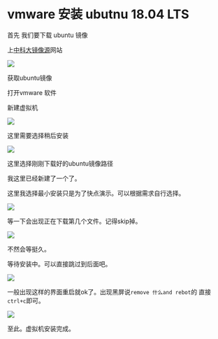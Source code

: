  # vmware 安装 ubutnu 18.04 LTS

首先 我们要下载 ubuntu 镜像

上[中科大镜像源](https://mirrors.ustc.edu.cn/)网站

![](https://ws1.sinaimg.cn/large/bdc70b0agy1fs9br2nypzj20nn09aq3j.jpg)

获取ubuntu镜像

打开vmware 软件

新建虚拟机

![](https://ws1.sinaimg.cn/large/bdc70b0agy1fs9buwnia6j20e90dwaap.jpg)

这里需要选择稍后安装

![](https://ws1.sinaimg.cn/large/bdc70b0agy1fs9bvxpwdfj20kp0h5t9l.jpg)

这里选择刚刚下载好的ubuntu镜像路径

我这里已经新建了一个了。

这里我选择最小安装只是为了快点演示。可以根据需求自行选择。

![](https://ws1.sinaimg.cn/large/bdc70b0agy1fs9c0gth8rj20m80go0xr.jpg)

等一下会出现正在下载第几个文件。记得skip掉。

![](https://ws1.sinaimg.cn/large/bdc70b0agy1fs9c9ixhfij20m80goq9b.jpg)

不然会等挺久。

等待安装中。可以直接跳过到后面吧。

![](https://ws1.sinaimg.cn/large/bdc70b0agy1fs9cgnhslpj20m80go0w3.jpg)

一般出现这样的界面重启就ok了。出现黑屏说`remove 什么and rebot`的 直接`ctrl+c`即可。

![](https://ws1.sinaimg.cn/large/bdc70b0agy1fs9cjghrewj20m80goadq.jpg)

至此。虚拟机安装完成。
